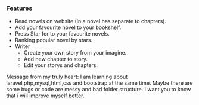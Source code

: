 ### Features

- Read novels on website (In a novel has separate to chapters).
- Add your favourite novel to your bookshelf.
- Press Star for to your favourite novels.
- Ranking popular novel by stars.
- Writer
    - Create your own story from your imagine.
    - Add new chapter to story.
    - Edit your storys and chapters.

Message from my truly heart: I am learning about laravel,php,mysql,html,css and bootstrap at the same time. Maybe there are some bugs or code are messy and bad folder structure. I want you to know that i will improve myself better.